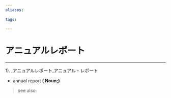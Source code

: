 ```yaml
---
aliases:
    
tags:
    
---
```


# アニュアルレポート
---
1).
,アニュアルレポート,アニュアル・レポート

- annual report
**( Noun;)**
> see also: 
            
